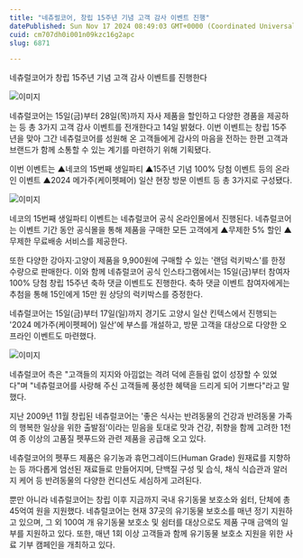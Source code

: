 ```yaml
---
title: "네츄럴코어, 창립 15주년 기념 고객 감사 이벤트 진행"
datePublished: Sun Nov 17 2024 08:49:03 GMT+0000 (Coordinated Universal Time)
cuid: cm707dh0i001n09kzc16g2apc
slug: 6871

---
```



네츄럴코어가 창립 15주년 기념 고객 감사 이벤트를 진행한다

![이미지](https://cdn.hashnode.com/res/hashnode/image/upload/v1739261466247/507cee1a-81a6-450c-8296-af8cb7fee9c6.jpeg)

네츄럴코어는 15일(금)부터 28일(목)까지 자사 제품을 할인하고 다양한 경품을 제공하는 등 총 3가지 고객 감사 이벤트를 전개한다고 14일 밝혔다. 이번 이벤트는 창립 15주년을 맞아 그간 네츄럴코어를 성원해 온 고객들에게 감사의 마음을 전하는 한편 고객과 브랜드가 함께 소통할 수 있는 계기를 마련하기 위해 기획됐다.

이번 이벤트는 ▲네코의 15번째 생일파티 ▲15주년 기념 100% 당첨 이벤트 등의 온라인 이벤트 ▲2024 메가주(케이펫페어) 일산 현장 방문 이벤트 등 총 3가지로 구성됐다.

![이미지](https://cdn.hashnode.com/res/hashnode/image/upload/v1739261468452/b2b6b8e8-d9ff-4604-a83c-918d1f6e628d.jpeg)

네코의 15번째 생일파티 이벤트는 네츄럴코어 공식 온라인몰에서 진행된다. 네츄럴코어는 이벤트 기간 동안 공식몰을 통해 제품을 구매한 모든 고객에게 ▲무제한 5% 할인 ▲무제한 무료배송 서비스를 제공한다.

또한 다양한 강아지·고양이 제품을 9,900원에 구매할 수 있는 '랜덤 럭키박스'를 한정 수량으로 판매한다. 이와 함께 네츄럴코어 공식 인스타그램에서는 15일(금)부터 참여자 100% 당첨 창립 15주년 축하 댓글 이벤트도 진행한다. 축하 댓글 이벤트 참여자에게는 추첨을 통해 15인에게 15만 원 상당의 럭키박스를 증정한다.

네츄럴코어는 15일(금)부터 17일(일)까지 경기도 고양시 일산 킨텍스에서 진행되는 '2024 메가주(케이펫페어) 일산'에 부스를 개설하고, 방문 고객을 대상으로 다양한 오프라인 이벤트도 마련했다.

![이미지](https://cdn.hashnode.com/res/hashnode/image/upload/v1739261470402/aad46714-ea6f-4091-b09e-61b97cc33e91.jpeg)

네츄럴코어 측은 "고객들의 지지와 아낌없는 격려 덕에 흔들림 없이 성장할 수 있었다"며 "네츄럴코어를 사랑해 주신 고객들께 풍성한 혜택을 드리게 되어 기쁘다"라고 말했다.

지난 2009년 11월 창립된 네츄럴코어는 '좋은 식사는 반려동물의 건강과 반려동물 가족의 행복한 일상을 위한 출발점'이라는 믿음을 토대로 맛과 건강, 취향을 함께 고려한 1천여 종 이상의 고품질 펫푸드와 관련 제품을 공급해 오고 있다.

네츄럴코어의 펫푸드 제품은 유기농과 휴먼그레이드(Human Grade) 원재료를 지향하는 등 까다롭게 엄선된 재료들로 만들어지며, 단백질 구성 및 습식, 채식 식습관과 알러지 케어 등 반려동물의 다양한 컨디션도 세심하게 고려된다.

뿐만 아니라 네츄럴코어는 창립 이후 지금까지 국내 유기동물 보호소와 쉼터, 단체에 총 45억여 원을 지원했다. 네츄럴코어는 현재 37곳의 유기동물 보호소를 매년 정기 지원하고 있으며, 그 외 100여 개 유기동물 보호소 및 쉼터를 대상으로도 제품 구매 금액의 일부를 지원하고 있다. 또한, 매년 1회 이상 고객들과 함께 유기동물 보호소 지원을 위한 사료 기부 캠페인을 개최하고 있다.